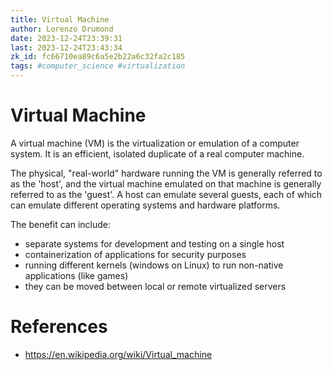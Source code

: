 ```yaml
---
title: Virtual Machine
author: Lorenzo Drumond
date: 2023-12-24T23:39:31
last: 2023-12-24T23:43:34
zk_id: fc66710ea89c6a5e2b22a6c32fa2c185
tags: #computer_science #virtualization
---
```



# Virtual Machine

A virtual machine (VM) is the virtualization or emulation of a computer system.
It is an efficient, isolated duplicate of a real computer machine.

The physical, "real-world" hardware running the VM is generally referred to as
the 'host', and the virtual machine emulated on that machine is generally
referred to as the 'guest'. A host can emulate several guests, each of which
can emulate different operating systems and hardware platforms.

The benefit can include:
- separate systems for development and testing on a single host
- containerization of applications for security purposes
- running different kernels (windows on Linux) to run non-native applications (like games)
- they can be moved between local or remote virtualized servers

# References
- https://en.wikipedia.org/wiki/Virtual_machine
